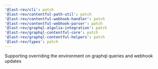 ```yaml
---
'@last-rev/cli': patch
'@last-rev/contentful-path-util': patch
'@last-rev/contentful-webhook-handler': patch
'@last-rev/contentful-webhook-parser': patch
'@last-rev/graphql-algolia-integration': patch
'@last-rev/graphql-contentful-core': patch
'@last-rev/graphql-contentful-helpers': patch
'@last-rev/types': patch
---
```


Supporting overriding the environment on graphql queries and webhook updates
